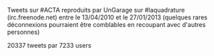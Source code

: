 Tweets sur #ACTA reproduits par UnGarage sur #laquadrature (irc.freenode.net) entre le 13/04/2010 et le 27/01/2013 
(quelques rares déconnexions pourraient être comblables en recoupant avec d'autres personnes)

20337 tweets par 7233 users

